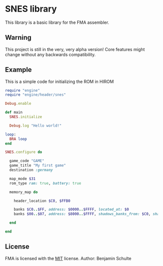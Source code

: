 SNES library
============

This library is a basic library for the FMA assembler.


Warning
-------

This project is still in the very, very alpha version! Core features might change
without any backwards compatibility.


Example
-------

This is a simple code for initializing the ROM in HIROM

```ruby
require "engine"
require "engine/header/snes"

Debug.enable

def main
  SNES.initialize

  Debug.log "Hello world!"

loop:
  BRA loop
end

SNES.configure do

  game_code "GAME"
  game_title "My first game"
  destination :germany

  map_mode $31
  rom_type ram: true, battery: true

  memory_map do

    header_location $C0, $FFB0

    banks $C0..$FF, address: $0000..$FFFF, located_at: $0
    banks $00..$07, address: $8000..$FFFF, shadows_banks_from: $C0, shadows_addresses_from: $8000

  end

end
```


License
-------

FMA is licensed with the [MIT](./LICENSE.md) license. Author: Benjamin Schulte
